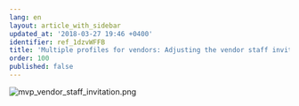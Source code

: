```yaml
---
lang: en
layout: article_with_sidebar
updated_at: '2018-03-27 19:46 +0400'
identifier: ref_1dzvWFFB
title: 'Multiple profiles for vendors: Adjusting the vendor staff invitation'
order: 100
published: false
---
```


![mvp_vendor_staff_invitation.png]({{site.baseurl}}/attachments/ref_1dzvWFFB/mvp_vendor_staff_invitation.png)
